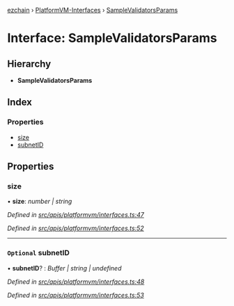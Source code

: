 [ezchain](../README.md) › [PlatformVM-Interfaces](../modules/platformvm_interfaces.md) › [SampleValidatorsParams](platformvm_interfaces.samplevalidatorsparams.md)

# Interface: SampleValidatorsParams

## Hierarchy

* **SampleValidatorsParams**

## Index

### Properties

* [size](platformvm_interfaces.samplevalidatorsparams.md#size)
* [subnetID](platformvm_interfaces.samplevalidatorsparams.md#optional-subnetid)

## Properties

###  size

• **size**: *number | string*

*Defined in [src/apis/platformvm/interfaces.ts:47](https://github.com/EZChain-core/ezchainjs/blob/5511161/src/apis/platformvm/interfaces.ts#L47)*

*Defined in [src/apis/platformvm/interfaces.ts:52](https://github.com/EZChain-core/ezchainjs/blob/5511161/src/apis/platformvm/interfaces.ts#L52)*

___

### `Optional` subnetID

• **subnetID**? : *Buffer | string | undefined*

*Defined in [src/apis/platformvm/interfaces.ts:48](https://github.com/EZChain-core/ezchainjs/blob/5511161/src/apis/platformvm/interfaces.ts#L48)*

*Defined in [src/apis/platformvm/interfaces.ts:53](https://github.com/EZChain-core/ezchainjs/blob/5511161/src/apis/platformvm/interfaces.ts#L53)*
